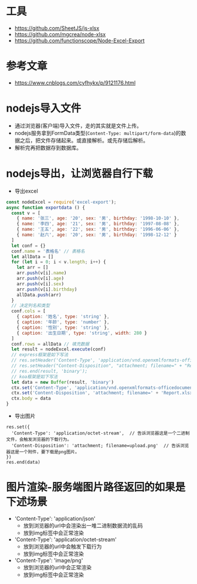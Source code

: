 # 工具
* https://github.com/SheetJS/js-xlsx
* https://github.com/mgcrea/node-xlsx
* https://github.com/functionscope/Node-Excel-Export

# 参考文章
* https://www.cnblogs.com/cyfhykx/p/9121176.html

# nodejs导入文件
* 通过浏览器(客户端)导入文件，走的其实就是文件上传。
* nodejs服务拿到FormData类型(```Content-Type: multipart/form-data```)的数据之后，把文件存储起来。或直接解析。或先存储后解析。
* 解析完再把数据存到数据库。

# nodejs导出，让浏览器自行下载
* 导出excel
```javascript
const nodeExcel = require('excel-export');
async function exportdata () {
  const v = [
    { name: '张三', age: '20', sex: '男', birthday: '1998-10-10' },
    { name: '李四', age: '21', sex: '男', birthday: '1997-08-08' },
    { name: '王五', age: '22', sex: '男', birthday: '1996-06-06' },
    { name: '赵六', age: '20', sex: '男', birthday: '1998-12-12' }
  ]
  let conf = {}
  conf.name = '表格名' // 表格名
  let allData = []
  for (let i = 0; i < v.length; i++) {
    let arr = []
    arr.push(v[i].name)
    arr.push(v[i].age)
    arr.push(v[i].sex)
    arr.push(v[i].birthday)
    allData.push(arr)
  }
  // 决定列名和类型
  conf.cols = [
    { caption: '姓名', type: 'string' },
    { caption: '年龄', type: 'number' },
    { caption: '性别', type: 'string' },
    { caption: '出生日期', type: 'string', width: 280 }
  ]
  conf.rows = allData // 填充数据
  let result = nodeExcel.execute(conf)
  // express框架是如下写法
  // res.setHeader('Content-Type', 'application/vnd.openxmlformats-officedocument.spreadsheetml.sheet');
  // res.setHeader("Content-Disposition", "attachment; filename=" + "Report.xlsx");
  // res.end(result, 'binary');
  // koa框架是如下写法
  let data = new Buffer(result, 'binary')
  ctx.set('Content-Type', 'application/vnd.openxmlformats-officedocument.spreadsheetml.sheet')
  ctx.set('Content-Disposition', 'attachment; filename=' + 'Report.xlsx')
  ctx.body = data
}
```
* 导出图片
```
res.set({
  'Content-Type': 'application/octet-stream',  // 告诉浏览器这是一个二进制文件，会触发浏览器的下载行为。
  'Content-Disposition': 'attachment; filename=upload.png'  // 告诉浏览器这是一个附件，要下载是png图片。
})
res.end(data)
```

# 图片渲染-服务端图片路径返回的如果是下述场景
* 'Content-Type': 'application/json'
  - 放到浏览器的url中会渲染出一堆二进制数据流的乱码
  - 放到img标签中会正常渲染
* 'Content-Type': 'application/octet-stream'
  - 放到浏览器的url中会触发下载行为
  - 放到img标签中会正常渲染
* 'Content-Type': 'image/png'
  - 放到浏览器的url中会正常渲染
  - 放到img标签中会正常渲染
